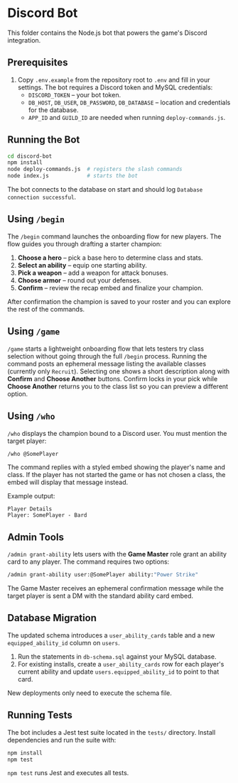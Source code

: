 # Discord Bot

This folder contains the Node.js bot that powers the game's Discord integration.

## Prerequisites

1. Copy `.env.example` from the repository root to `.env` and fill in your settings.
   The bot requires a Discord token and MySQL credentials:
   - `DISCORD_TOKEN` – your bot token.
   - `DB_HOST`, `DB_USER`, `DB_PASSWORD`, `DB_DATABASE` – location and credentials for the database.
   - `APP_ID` and `GUILD_ID` are needed when running `deploy-commands.js`.

## Running the Bot

```bash
cd discord-bot
npm install
node deploy-commands.js  # registers the slash commands
node index.js            # starts the bot
```

The bot connects to the database on start and should log `Database connection successful`.

## Using `/begin`

The `/begin` command launches the onboarding flow for new players. The flow guides you
through drafting a starter champion:

1. **Choose a hero** – pick a base hero to determine class and stats.
2. **Select an ability** – equip one starting ability.
3. **Pick a weapon** – add a weapon for attack bonuses.
4. **Choose armor** – round out your defenses.
5. **Confirm** – review the recap embed and finalize your champion.

After confirmation the champion is saved to your roster and you can explore the rest of the commands.

## Using `/game`

`/game` starts a lightweight onboarding flow that lets testers try class selection without going through the full `/begin` process. Running the command posts an ephemeral message listing the available classes (currently only `Recruit`). Selecting one shows a short description along with **Confirm** and **Choose Another** buttons. Confirm locks in your pick while **Choose Another** returns you to the class list so you can preview a different option.

## Using `/who`

`/who` displays the champion bound to a Discord user. You must mention the target player:

```bash
/who @SomePlayer
```

The command replies with a styled embed showing the player's name and class. If the player has not started the game or has not chosen a class, the embed will display that message instead.

Example output:

```
Player Details
Player: SomePlayer - Bard
```

## Admin Tools

`/admin grant-ability` lets users with the **Game Master** role grant an ability card to any player. The command requires two options:

```bash
/admin grant-ability user:@SomePlayer ability:"Power Strike"
```

The Game Master receives an ephemeral confirmation message while the target player is sent a DM with the standard ability card embed.

## Database Migration

The updated schema introduces a `user_ability_cards` table and a new
`equipped_ability_id` column on `users`.

1. Run the statements in `db-schema.sql` against your MySQL database.
2. For existing installs, create a `user_ability_cards` row for each
   player's current ability and update `users.equipped_ability_id` to
   point to that card.

New deployments only need to execute the schema file.

## Running Tests

The bot includes a Jest test suite located in the `tests/` directory. Install
dependencies and run the suite with:

```bash
npm install
npm test
```

`npm test` runs Jest and executes all tests.
